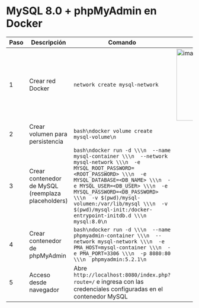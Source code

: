# MySQL 8.0 + phpMyAdmin en Docker

| Paso | Descripción | Comando |Resultado |
|------|-------------|---------|---------|
| 1 | Crear red Docker | ```network create mysql-network``` |<img width="886" height="194" alt="image" src="https://github.com/user-attachments/assets/ad87f830-8578-4a33-8998-7c051ba28854" />|
| 2 | Crear volumen para persistencia | ```bash\ndocker volume create mysql-volume\n``` |
| 3 | Crear contenedor de MySQL (reemplaza placeholders) | ```bash\ndocker run -d \\\n  --name mysql-container \\\n  --network mysql-network \\\n  -e MYSQL_ROOT_PASSWORD=<ROOT_PASSWORD> \\\n  -e MYSQL_DATABASE=<DB_NAME> \\\n  -e MYSQL_USER=<DB_USER> \\\n  -e MYSQL_PASSWORD=<DB_PASSWORD> \\\n  -v $(pwd)/mysql-volumen:/var/lib/mysql \\\n  -v $(pwd)/mysql-init:/docker-entrypoint-initdb.d \\\n  mysql:8.0\n``` |
| 4 | Crear contenedor de phpMyAdmin | ```bash\ndocker run -d \\\n  --name phpmyadmin-container \\\n  --network mysql-network \\\n  -e PMA_HOST=mysql-container \\\n  -e PMA_PORT=3306 \\\n  -p 8080:80 \\\n  phpmyadmin:5.2.1\n``` |
| 5 | Acceso desde navegador | Abre `http://localhost:8080/index.php?route=/` e ingresa con las credenciales configuradas en el contenedor MySQL |

